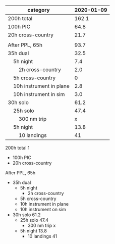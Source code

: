 |category|2020-01-09|
---------|----------|
200h total|162.1|
100h PIC|64.8|
20h cross-country|21.7|
 | |
After PPL, 65h|93.7| 
35h dual|32.5| 
&nbsp;&nbsp;&nbsp;&nbsp;5h night|7.4| 
&nbsp;&nbsp;&nbsp;&nbsp;&nbsp;&nbsp;&nbsp;&nbsp;2h cross-country|2.0| 
&nbsp;&nbsp;&nbsp;&nbsp;5h cross-country|0| 
&nbsp;&nbsp;&nbsp;&nbsp;10h instrument in plane|2.8|
&nbsp;&nbsp;&nbsp;&nbsp;10h instrument in sim|3.0| 
30h solo|61.2| 
&nbsp;&nbsp;&nbsp;&nbsp;25h solo|47.4| 
&nbsp;&nbsp;&nbsp;&nbsp;&nbsp;&nbsp;&nbsp;&nbsp;300 nm trip|x| 
&nbsp;&nbsp;&nbsp;&nbsp;5h night|13.8| 
&nbsp;&nbsp;&nbsp;&nbsp;&nbsp;&nbsp;&nbsp;&nbsp;10 landings|41| 

200h total                        1
* 100h PIC                         
* 20h cross-country                

After PPL, 65h                     
* 35h dual                         
  * 5h night                       
    * 2h cross-country             
  * 5h cross-country               
  * 10h instrument in plane         
  * 10h instrument on sim           
* 30h solo                         61.2
  * 25h solo                       47.4
    * 300 nm trip                     x
  * 5h night                       13.8
    * 10 landings                  41
